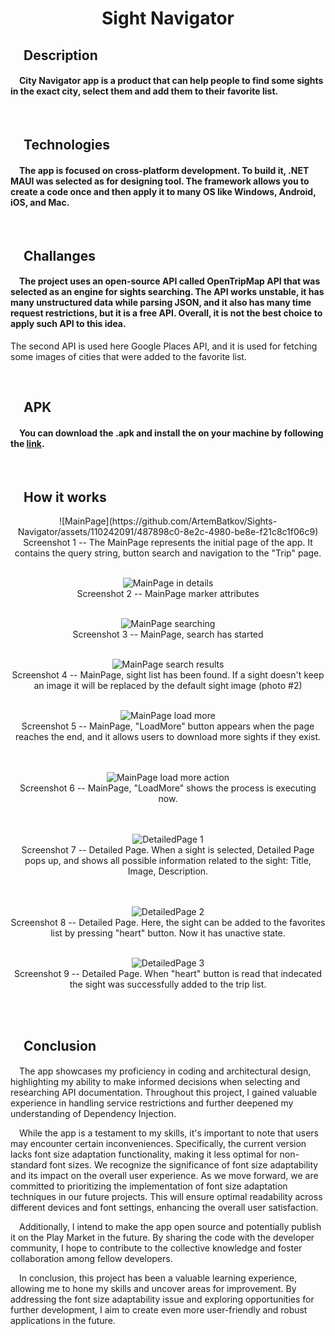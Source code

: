 # <p align="center">Sight Navigator</p>
## &emsp;**Description** 
#### &emsp;City Navigator app is a product that can help people to find some sights in the exact city, select them and add them to their favorite list.  

<br>

## &emsp;**Technologies**
#### &emsp;The app is focused on cross-platform development. To build it, .NET MAUI was selected as for designing tool. The framework allows you to create a code once and then apply it to many OS like Windows, Android, iOS, and Mac. 

<br>

## &emsp;**Challanges**
#### &emsp;The project uses an open-source API called OpenTripMap API that was selected as an engine for sights searching. The API works unstable, it has many unstructured data while parsing JSON, and it also has many time request restrictions, but it is a free API. Overall, it is not the best choice to apply such API to this idea.
The second API is used here Google Places API, and it is used for fetching some images of cities that were added to the favorite list.

<br>

## &emsp;**APK** 
#### &emsp;You can download the .apk and install the on your machine by following the <a href="https://drive.google.com/file/d/1gZZJQyTuSPUTk_wZHfXu9WeWS2SLO9bz/view?usp=sharing">link</a>.

<br>

##  &emsp;**How it works**

<div align="center">
![MainPage](https://github.com/ArtemBatkov/Sights-Navigator/assets/110242091/487898c0-8e2c-4980-be8e-f21c8c1f06c9)
<br>
Screenshot 1 -- The MainPage represents the initial page of the app. It contains the query string, button search and navigation to the "Trip" page.
<br><br>

![MainPage in details](https://github.com/ArtemBatkov/Sights-Navigator/assets/110242091/487898c0-8e2c-4980-be8e-f21c8c1f06c9)
<br>
Screenshot 2 -- MainPage marker attributes
<br><br>

 ![MainPage searching](https://github.com/ArtemBatkov/Sights-Navigator/assets/110242091/f2828960-9a63-4934-b989-a6b6ae959213)
<br>
Screenshot 3 -- MainPage, search has started
<br><br>
 
 ![MainPage search results](https://github.com/ArtemBatkov/Sights-Navigator/assets/110242091/0d838845-804c-4231-ab19-8997e5c154d7)
<br>
Screenshot 4 -- MainPage, sight list has been found. If a sight doesn't keep an image it will be replaced by the default sight image (photo #2)
<br><br>

![MainPage load more](https://github.com/ArtemBatkov/Sights-Navigator/assets/110242091/11963efc-b53d-4771-ba6d-829455d46c59)
<br>
Screenshot 5 -- MainPage, "LoadMore" button appears when the page reaches the end, and it allows users to download more sights if they exist.  
<br><br>

![MainPage load more action](https://github.com/ArtemBatkov/Sights-Navigator/assets/110242091/5217b962-0ff0-4e8c-afaa-93b8c8eb69cc)
<br>
Screenshot 6 -- MainPage, "LoadMore" shows the process is executing now.  
<br><br>


![DetailedPage 1](https://github.com/ArtemBatkov/Sights-Navigator/assets/110242091/7924497d-2e8a-42f6-be0d-ea06515f62ad)
<br>
Screenshot 7 -- Detailed Page. When a sight is selected, Detailed Page pops up, and shows all possible information related to the sight: Title, Image, Description.  
<br><br>

![DetailedPage 2](https://github.com/ArtemBatkov/Sights-Navigator/assets/110242091/bd338192-1e01-4fb4-bcf3-053a3574b9fb)
<br>
Screenshot 8 -- Detailed Page. Here, the sight can be added to the favorites list by pressing "heart" button. Now it has unactive state.
<br><br>
 
![DetailedPage 3](https://github.com/ArtemBatkov/Sights-Navigator/assets/110242091/9b00fb1e-1d0b-401a-af02-f0170501ed2f)
<br>
Screenshot 9 -- Detailed Page. When "heart" button is read that indecated the sight was successfully added to the trip list.
<br><br>
</div>


<br>

## &emsp;**Conclusion** 
#### 
 
  &emsp;The app showcases my proficiency in coding and architectural design, highlighting my ability to make informed decisions when selecting and researching API documentation. Throughout this project, I gained valuable experience in handling service restrictions and further deepened my understanding of Dependency Injection.
  
  
  &emsp;While the app is a testament to my skills, it's important to note that users may encounter certain inconveniences. Specifically, the current version lacks font size adaptation functionality, making it less optimal for non-standard font sizes. We recognize the significance of font size adaptability and its impact on the overall user experience. As we move forward, we are committed to prioritizing the implementation of font size adaptation techniques in our future projects. This will ensure optimal readability across different devices and font settings, enhancing the overall user satisfaction.
  
  &emsp;Additionally, I intend to make the app open source and potentially publish it on the Play Market in the future. By sharing the code with the developer community, I hope to contribute to the collective knowledge and foster collaboration among fellow developers.
  
  &emsp;In conclusion, this project has been a valuable learning experience, allowing me to hone my skills and uncover areas for improvement. By addressing the font size adaptability issue and exploring opportunities for further development, I aim to create even more user-friendly and robust applications in the future.
 
